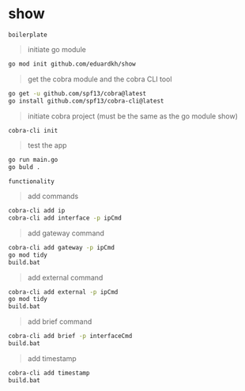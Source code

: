 # show

`boilerplate`

> initiate go module

```bash
go mod init github.com/eduardkh/show
```

> get the cobra module and the cobra CLI tool

```bash
go get -u github.com/spf13/cobra@latest
go install github.com/spf13/cobra-cli@latest
```

> initiate cobra project (must be the same as the go module show)

```bash
cobra-cli init
```

> test the app

```bash
go run main.go
go buld .
```

`functionality`

> add commands

```bash
cobra-cli add ip
cobra-cli add interface -p ipCmd
```

> add gateway command

```bash
cobra-cli add gateway -p ipCmd
go mod tidy
build.bat
```

> add external command

```bash
cobra-cli add external -p ipCmd
go mod tidy
build.bat
```

> add brief command

```bash
cobra-cli add brief -p interfaceCmd
build.bat
```

> add timestamp

```bash
cobra-cli add timestamp
build.bat
```
